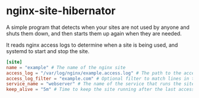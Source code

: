 # nginx-site-hibernator

A simple program that detects when your sites are not used by anyone and shuts them down, and then starts them up again when they are needed.

It reads nginx access logs to determine when a site is being used, and systemd to start and stop the site.

```toml
[site]
name = "example" # The name of the nginx site
access_log = "/var/log/nginx/example.access.log" # The path to the access log
access_log_filter = "example.com" # Optional filter to match lines in the access log
service_name = "webserver" # The name of the service that runs the site
keep_alive = "5m" # Time to keep the site running after the last access
```
